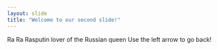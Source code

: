 ```yaml
---
layout: slide
title: "Welcome to our second slide!"
---
```

Ra Ra Rasputin lover of the Russian queen
Use the left arrow to go back!
